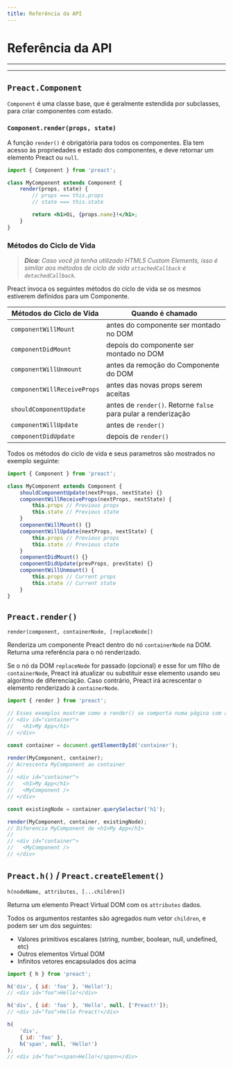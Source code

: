 ```yaml
---
title: Referência da API
---
```


# Referência da API

---

<div><toc></toc></div>

---

## `Preact.Component`

`Component` é uma classe base, que é geralmente estendida por subclasses, para criar componentes com estado.

### `Component.render(props, state)`

A função `render()` é obrigatória para todos os componentes. Ela tem acesso às propriedades e estado dos componentes, e deve retornar um elemento Preact ou `null`.

```jsx
import { Component } from 'preact';

class MyComponent extends Component {
	render(props, state) {
		// props === this.props
		// state === this.state

		return <h1>Oi, {props.name}!</h1>;
	}
}
```

### Métodos do Ciclo de Vida

> _**Dica:** Caso você já tenha utilizado HTML5 Custom Elements, isso é similar aos métodos de ciclo de vida `attachedCallback` e `detachedCallback`._

Preact invoca os seguintes métodos do ciclo de vida se os mesmos estiverem definidos para um Componente.


| Métodos do Ciclo de Vida    | Quando é chamado                                 			   |
|-----------------------------|----------------------------------------------------------------|
| `componentWillMount`        | antes do componente ser montado no DOM 			     		   |
| `componentDidMount`         | depois do componente ser montado no DOM    			 		   |
| `componentWillUnmount`      | antes da remoção do Componente do DOM 					 	   |
| `componentWillReceiveProps` | antes das novas props serem aceitas 						   |
| `shouldComponentUpdate`     | antes de `render()`. Retorne `false` para pular a renderização |
| `componentWillUpdate`       | antes de `render()`                              			   |
| `componentDidUpdate`        | depois de `render()`                             			   |

Todos os métodos do ciclo de vida e seus parametros são mostrados no exemplo seguinte:

```js
import { Component } from 'preact';

class MyComponent extends Component {
	shouldComponentUpdate(nextProps, nextState) {}
	componentWillReceiveProps(nextProps, nextState) {
		this.props // Previous props
		this.state // Previous state
	}
	componentWillMount() {}
	componentWillUpdate(nextProps, nextState) {
		this.props // Previous props
		this.state // Previous state
	}
	componentDidMount() {}
	componentDidUpdate(prevProps, prevState) {}
	componentWillUnmount() {
		this.props // Current props
		this.state // Current state
	}
}
```

## `Preact.render()`

`render(component, containerNode, [replaceNode])`

Renderiza um componente Preact dentro do nó `containerNode` na DOM. Returna uma referência para o nó renderizado.

Se o nó da DOM `replaceNode` for passado (opcional) e esse for um filho de `containerNode`, Preact irá atualizar ou substituir esse elemento usando seu algoritmo de diferenciação. Caso contrário, Preact irá acrescentar o elemento renderizado à `containerNode`.

```js
import { render } from 'preact';

// Esses exemplos mostram como o render() se comporta numa página com a seguinte estrutura:
// <div id="container">
//   <h1>My App</h1>
// </div>

const container = document.getElementById('container');

render(MyComponent, container);
// Acrescenta MyComponent ao container
//
// <div id="container">
//   <h1>My App</h1>
//   <MyComponent />
// </div>

const existingNode = container.querySelector('h1');

render(MyComponent, container, existingNode);
// Diferencia MyComponent de <h1>My App</h1>
//
// <div id="container">
//   <MyComponent />
// </div>
```

## `Preact.h()` / `Preact.createElement()`

`h(nodeName, attributes, [...children])`

Returna um elemento Preact Virtual DOM com os `attributes` dados.

Todos os argumentos restantes são agregados num vetor `children`, e podem ser um dos seguintes:

- Valores primitivos escalares (string, number, boolean, null, undefined, etc)
- Outros elementos Virtual DOM
- Infinitos vetores encapsulados dos acima

```js
import { h } from 'preact';

h('div', { id: 'foo' }, 'Hello!');
// <div id="foo">Hello!</div>

h('div', { id: 'foo' }, 'Hello', null, ['Preact!']);
// <div id="foo">Hello Preact!</div>

h(
	'div',
	{ id: 'foo' },
	h('span', null, 'Hello!')
);
// <div id="foo"><span>Hello!</span></div>
```

